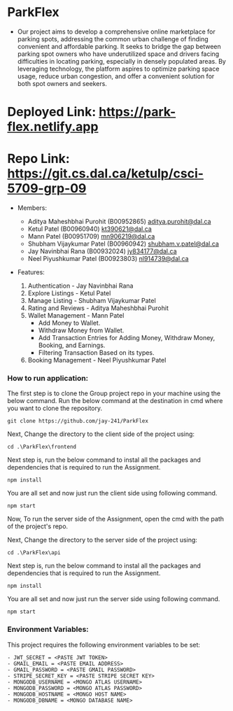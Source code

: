 # ParkFlex


- Our project aims to develop a comprehensive online marketplace for parking spots, addressing the common urban challenge of finding convenient and affordable parking. It seeks to bridge the gap between parking spot owners who have underutilized space and drivers facing difficulties in locating parking, especially in densely populated areas. By leveraging technology, the platform aspires to optimize parking space usage, reduce urban congestion, and offer a convenient solution for both spot owners and seekers.

# Deployed Link: https://park-flex.netlify.app
# Repo Link: https://git.cs.dal.ca/ketulp/csci-5709-grp-09

- Members:  

    * Aditya Maheshbhai Purohit (B00952865) aditya.purohit@dal.ca
	* Ketul Patel (B00960940) kt390621@dal.ca 	 
    * Mann Patel (B00951709) mn906219@dal.ca
    * Shubham Vijaykumar Patel (B00960942) shubham.v.patel@dal.ca
    * Jay Navinbhai Rana (B00932024) jy834177@dal.ca	
    * Neel Piyushkumar Patel (B00923803) nl914739@dal.ca

- Features:

    1.	Authentication - Jay Navinbhai Rana 
    2.	Explore Listings - Ketul Patel
    3.	Manage Listing - Shubham Vijaykumar Patel
    4.	Rating and Reviews - Aditya Maheshbhai Purohit
    5.	Wallet Management - Mann Patel
        * Add Money to Wallet.
        * Withdraw Money from Wallet.  
        * Add Transaction Entries for Adding Money, Withdraw Money, Booking, and Earnings.
        * Filtering Transaction Based on its types.
    6.	Booking Management - Neel Piyushkumar Patel

### **How to run application:**

The first step is to clone the Group project repo in your machine using the below command. Run the below command at the destination in cmd where you want to clone the repository.
```
git clone https://github.com/jay-241/ParkFlex
```

Next, Change the directory to the client side of the project using:

```
cd .\ParkFlex\frontend
```

Next step is, run the below command to instal all the packages and dependencies that is required to run the Assignment.

```
npm install
```

You are all set and now just run the client side using following command.

```
npm start
```

Now, To run the server side of the Assignment, open the cmd with the path of the project's repo.

Next, Change the directory to the server side of the project using:

```
cd .\ParkFlex\api
```

Next step is, run the below command to instal all the packages and dependencies that is required to run the Assignment.

```
npm install
```

You are all set and now just run the server side using following command.

```
npm start
```

### **Environment Variables:**

This project requires the following environment variables to be set:

```
- JWT_SECRET = <PASTE JWT TOKEN>
- GMAIL_EMAIL = <PASTE EMAIL ADDRESS>
- GMAIL_PASSWORD = <PASTE GMAIL PASSWORD>
- STRIPE_SECRET_KEY = <PASTE STRIPE SECRET KEY>
- MONGODB_USERNAME = <MONGO ATLAS USERNAME>
- MONGODB_PASSWORD = <MONGO ATLAS PASSWORD>
- MONGODB_HOSTNAME = <MONGO HOST NAME>
- MONGODB_DBNAME = <MONGO DATABASE NAME>

```
